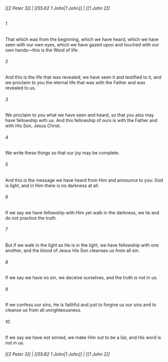 
###### [[2 Peter 3]] | [[55.62 1 John|1 John]] | [[1 John 2]]

###### 1
That which was from the beginning, which we have heard, which we have seen with our own eyes, which we have gazed upon and touched with our own hands—this is the Word of life.
###### 2
And this is the life that was revealed; we have seen it and testified to it, and we proclaim to you the eternal life that was with the Father and was revealed to us.
###### 3
We proclaim to you what we have seen and heard, so that you also may have fellowship with us. And this fellowship of ours is with the Father and with His Son, Jesus Christ.
###### 4
We write these things so that our joy may be complete.
###### 5
And this is the message we have heard from Him and announce to you: God is light, and in Him there is no darkness at all.
###### 6
If we say we have fellowship with Him yet walk in the darkness, we lie and do not practice the truth.
###### 7
But if we walk in the light as He is in the light, we have fellowship with one another, and the blood of Jesus His Son cleanses us from all sin.
###### 8
If we say we have no sin, we deceive ourselves, and the truth is not in us.
###### 9
If we confess our sins, He is faithful and just to forgive us our sins and to cleanse us from all unrighteousness.
###### 10
If we say we have not sinned, we make Him out to be a liar, and His word is not in us.

###### [[2 Peter 3]] | [[55.62 1 John|1 John]] | [[1 John 2]]
